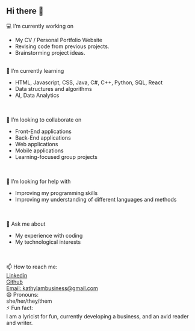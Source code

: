 ## Hi there 👋


<!--**kathylam204/kathylam204** is a ✨ _special_ ✨ repository because its `README.md` (this file) appears on your GitHub profile.

Here are some ideas to get you started:-->

💻 I’m currently working on <br>
     <ul>
          <li>My CV / Personal Portfolio Website</li>
          <li>Revising code from previous projects.</li>
          <li>Brainstorming project ideas.</li>
          <!-- Add more responsibilities and achievements here -->
     </ul>
<br>
🌼 I’m currently learning <br>
     <ul>
          <li>HTML, Javascript, CSS, Java, C#, C++, Python, SQL, React</li>
          <li>Data structures and algorithms</li>
          <li>AI, Data Analytics</li>
          <!-- Add more responsibilities and achievements here -->
     </ul>
 <br>    
👯 I’m looking to collaborate on <br>
     <ul>
          <li>Front-End applications</li>
          <li>Back-End applications</li>
          <li>Web applications</li>
          <li>Mobile applications</li>
          <li>Learning-focused group projects</li>
          <!-- Add more responsibilities and achievements here -->
     </ul>
 <br>    
🤔 I’m looking for help with <br>
     <ul>
          <li>Improving my programming skills</li>
          <li>Improving my understanding of different languages and methods</li>
          <!-- Add more responsibilities and achievements here -->
     </ul>
 <br>    
💬 Ask me about <br>
     <ul>
          <li>My experience with coding</li>
          <li>My technological interests</li>
          <!-- Add more responsibilities and achievements here -->
     </ul>
 <br>   
📫 How to reach me: <br>
     <a href= "https://www.linkedin.com/in/klam204/"> Linkedin </a> <br>
     <a href= "https://github.com/kathylam204"> Github </a> <br>
     <a href= "mailto: kathylambusiness@gmail.com"> Email: kathylambusiness@gmail.com </a>
<br>
😄 Pronouns: <br>
     she/her/they/them
<br>
⚡ Fun fact: <br>
     I am a lyricist for fun, currently developing a business, and an avid reader and writer.

